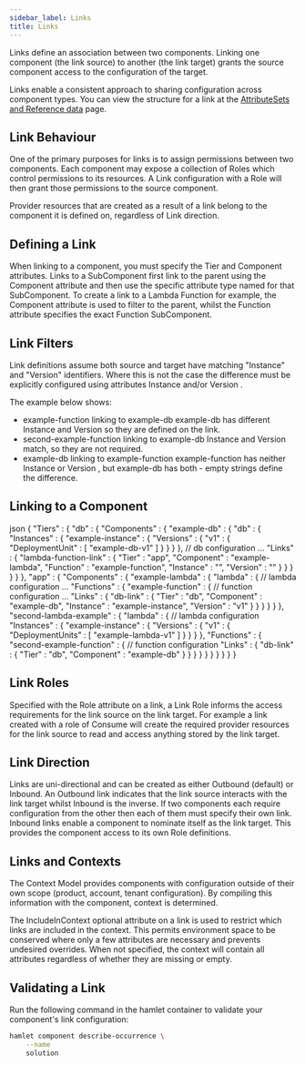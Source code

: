 ```yaml
---
sidebar_label: Links
title: Links
---
```


Links define an association between two components. Linking one component (the link source) to another (the link target) grants the source component access to the configuration of the target.

Links enable a consistent approach to sharing configuration across component types. You can view the structure for a link at the [AttributeSets and Reference data](./reference) page.

## Link Behaviour

One of the primary purposes for links is to assign permissions between two components. Each component may expose a collection of  Roles  which control permissions to its resources. A Link configuration with a  Role  will then grant those permissions to the source component.

Provider resources that are created as a result of a link belong to the component it is defined on, regardless of Link direction.

## Defining a Link

When linking to a component, you must specify the  Tier  and  Component  attributes. Links to a SubComponent first link to the parent using the  Component  attribute and then use the specific attribute type named for that SubComponent. To create a link to a Lambda Function for example, the  Component  attribute is used to filter to the parent, whilst the  Function  attribute specifies the exact  Function  SubComponent.

## Link Filters

Link definitions assume both source and target have matching "Instance" and "Version" identifiers. Where this is not the case the difference must be explicitly configured using attributes  Instance  and/or  Version .

The example below shows:

*  example-function  linking to  example-db 
     example-db  has different  Instance  and  Version  so they are defined on the link.
*  second-example-function  linking to  example-db 
     Instance  and  Version  match, so they are not required.
*  example-db  linking to  example-function 
     example-function  has neither  Instance  or  Version , but   example-db  has both - empty strings define the difference.

## Linking to a Component

   json
{
    "Tiers" : {
        "db" : {
            "Components" : {
                "example-db" : {
                    "db" : {
                        "Instances" : {
                            "example-instance" : {
                                "Versions" : {
                                    "v1" : {
                                        "DeploymentUnit" : [ "example-db-v1" ]
                                    }
                                }
                            }
                        },
                        // db configuration ...
                        "Links" : {
                            "lambda-function-link" : {
                                "Tier" : "app",
                                "Component" : "example-lambda",
                                "Function" : "example-function",
                                "Instance" : "",
                                "Version" : ""
                            }
                        }
                    }
                }
            }
        },
        "app" : {
            "Components" : {
                "example-lambda" : {
                    "lambda" : {
                        // lambda configuration ...
                        "Functions" : {
                            "example-function" : {
                                // function configuration ...
                                "Links" : {
                                    "db-link" : {
                                        "Tier" : "db",
                                        "Component" : "example-db",
                                        "Instance" : "example-instance",
                                        "Version" : "v1"
                                    }
                                }
                            }
                        }
                    }
                },
                "second-lambda-example" : {
                    "lambda" : {
                        // lambda configuration
                        "Instances" : {
                            "example-instance" : {
                                "Versions" : {
                                    "v1" : {
                                        "DeploymentUnits" : [ "example-lambda-v1" ]
                                    }
                                }
                            }
                        },
                        "Functions" : {
                            "second-example-function" : {
                                // function configuration
                                "Links" : {
                                    "db-link" : {
                                        "Tier" : "db",
                                        "Component" : "example-db"
                                    }
                                }
                            }
                        }
                    }
                }
            }
        }
    }
}

   

## Link Roles

Specified with the  Role  attribute on a link, a Link Role informs the access requirements for the link source on the link target. For example a link created with a role of  Consume  will create the required provider resources for the link source to read and access anything stored by the link target.

## Link Direction

Links are uni-directional and can be created as either Outbound (default) or Inbound. An  Outbound  link indicates that the link source interacts with the link target whilst Inbound is the inverse. If two components each require configuration from the other then each of them must specify their own link. Inbound links enable a component to nominate itself as the link target. This provides the component access to its own Role definitions.

## Links and Contexts

The Context Model provides components with configuration outside of their own scope (product, account, tenant configuration). By compiling this information with the component, context is determined.

The  IncludeInContext  optional attribute on a link is used to restrict which links are included in the context. This permits environment space to be conserved where only a few attributes are necessary and prevents undesired overrides. When not specified, the context will contain all attributes regardless of whether they are missing or empty.

## Validating a Link

Run the following command in the hamlet container to validate your component's link configuration:

```bash
hamlet component describe-occurrence \
    --name
    solution
